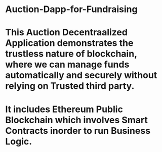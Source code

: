 # Auction-Dapp-for-Fundraising
# This Auction Decentraalized Application demonstrates the trustless nature of blockchain, where we can manage funds automatically and securely without relying on Trusted third party.
# It includes Ethereum Public Blockchain which involves Smart Contracts inorder to run Business Logic.
